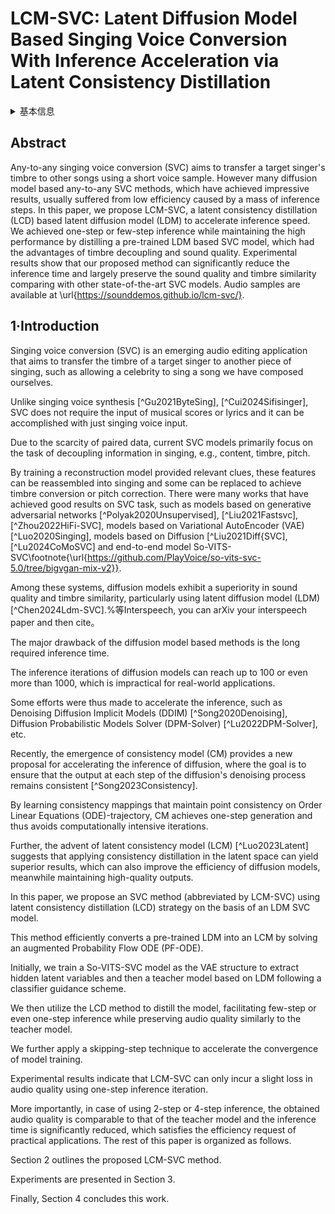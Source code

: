 # LCM-SVC: Latent Diffusion Model Based Singing Voice Conversion With Inference Acceleration via Latent Consistency Distillation

<details>
<summary>基本信息</summary>

- 标题: "LCM-SVC: Latent Diffusion Model Based Singing Voice Conversion With Inference Acceleration via Latent Consistency Distillation."
- 作者:
  - 01 Shihao Chen
  - 02 Yu Gu
  - 03 Jianwei Cui
  - 04 Jie Zhang
  - 05 Rilin Chen
  - 06 Lirong Dai
- 链接:
  - [ArXiv](https://arxiv.org/abs/2408.12354v1)
  - [Publication]()
  - [Github]()
  - [Demo]()
- 文件:
  - [ArXiv:2408.12354v1](_PDF/2024.08.22_2408.12354v1_LCM-SVC__Latent_Diffusion_Model_Based_Singing_Voice_Conversion_With_Inference_Acceleration_via_Latent_Consistency_Distillation.pdf)
  - [Publication] #TODO

</details>

## Abstract

Any-to-any singing voice conversion (SVC) aims to transfer a target singer's timbre to other songs using a short voice sample.
However many diffusion model based any-to-any SVC methods, which have achieved impressive results, usually suffered from low efficiency caused by a mass of inference steps.
In this paper, we propose LCM-SVC, a latent consistency distillation (LCD) based latent  diffusion model (LDM) to  accelerate inference speed. 
We  achieved one-step or few-step inference while maintaining the high performance by distilling a pre-trained LDM based SVC model, which had the advantages of  timbre decoupling and sound quality.
Experimental results show that our proposed method can significantly reduce the inference time and largely preserve the sound quality and timbre similarity comparing with other state-of-the-art SVC models.
Audio samples are available at \url{https://sounddemos.github.io/lcm-svc/}.

## 1·Introduction

Singing voice conversion (SVC) is an emerging audio editing application that aims to transfer the timbre of a target singer to another piece of singing, such as allowing a celebrity to sing a song we have composed ourselves.

Unlike singing voice synthesis
[^Gu2021ByteSing], [^Cui2024Sifisinger], SVC does not require the input of musical scores or lyrics and  it can be accomplished with just singing voice input.

Due to the scarcity of paired data, current SVC models primarily focus on  the task of decoupling information in singing, e.g., content, timbre, pitch.

By training a reconstruction model provided relevant clues, these features can be reassembled into singing and some can be replaced to achieve timbre conversion or pitch correction.  There were many works that have achieved good results on SVC task, such as models based on generative adversarial networks [^Polyak2020Unsupervised], [^Liu2021Fastsvc], [^Zhou2022HiFi-SVC], models based on Variational AutoEncoder (VAE) [^Luo2020Singing], models based on Diffusion [^Liu2021Diff{SVC], [^Lu2024CoMoSVC] and end-to-end model So-VITS-SVC\footnote{\url{https://github.com/PlayVoice/so-vits-svc-5.0/tree/bigvgan-mix-v2}}.

Among these systems, diffusion models exhibit a superiority in sound quality and timbre similarity, particularly using latent diffusion model (LDM) [^Chen2024Ldm-SVC].%等Interspeech, you can arXiv your interspeech paper and then cite。

The major drawback of the diffusion model based methods is the long required inference time.

The inference iterations of diffusion models can reach up to 100 or even more than 1000, which is impractical for real-world applications.

Some efforts were thus made to accelerate the inference, such as Denoising Diffusion Implicit Models (DDIM) [^Song2020Denoising], Diffusion Probabilistic Models Solver (DPM-Solver) [^Lu2022DPM-Solver], etc.

Recently, the emergence of consistency model (CM) provides a new proposal for accelerating the inference of diffusion, where the goal is to ensure that the output at each step of the diffusion's denoising process remains consistent [^Song2023Consistency].

By learning consistency mappings that maintain point consistency on Order Linear Equations (ODE)-trajectory, CM achieves one-step generation and thus avoids computationally intensive iterations.

Further, the advent of latent consistency model (LCM) [^Luo2023Latent] suggests that applying consistency distillation in the latent space can yield superior results, which can also improve the efficiency of diffusion  models, meanwhile maintaining high-quality outputs.

In this paper, we propose an SVC method (abbreviated by LCM-SVC) using latent consistency distillation (LCD) strategy on the basis of an LDM SVC model.

This method efficiently converts a pre-trained LDM into an LCM by solving an augmented Probability Flow ODE (PF-ODE).

Initially, we train a So-VITS-SVC model as the VAE structure to extract hidden latent variables and then a teacher model based on LDM following  a classifier guidance scheme.

We then utilize the LCD method to distill the model, facilitating few-step or even one-step inference while preserving audio quality similarly to the teacher model.

We further apply a skipping-step technique to accelerate the convergence of model training.

Experimental results indicate that LCM-SVC can only incur a slight loss in audio quality using one-step inference iteration.

More importantly, in case of using 2-step or 4-step inference, the obtained audio quality is comparable to that of the teacher model and the inference time is significantly reduced, which satisfies the efficiency request of practical applications. 
The rest of this paper is organized as follows.

Section 2 outlines the proposed LCM-SVC method.

Experiments are presented in Section 3.

Finally, Section 4 concludes this work.
